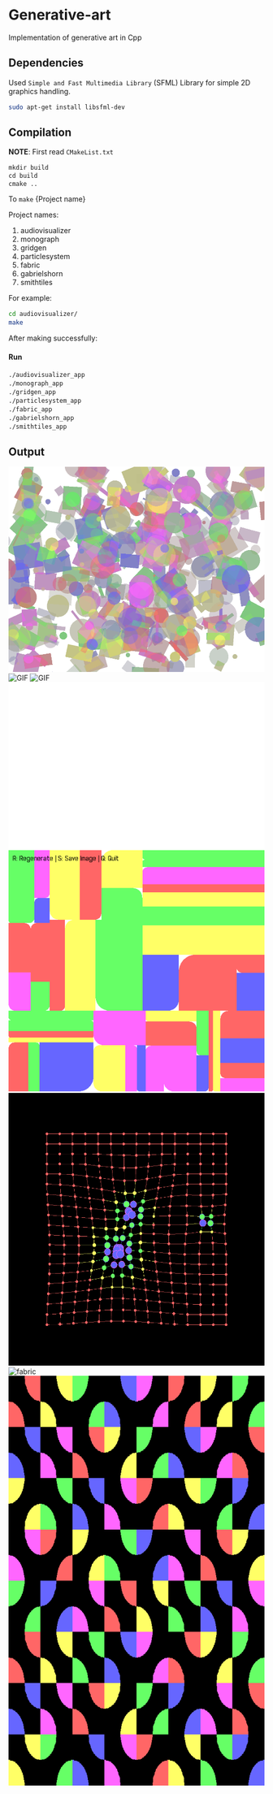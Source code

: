 # Generative-art

Implementation of generative art in Cpp

## Dependencies

Used `Simple and Fast Multimedia Library` (SFML) Library for simple 2D graphics handling.

```bash
sudo apt-get install libsfml-dev
```

## Compilation

**NOTE**: First read `CMakeList.txt`

```
mkdir build
cd build
cmake ..
```

To `make` {Project name}

Project names:

1. audiovisualizer
2. monograph
3. gridgen
4. particlesystem
5. fabric
6. gabrielshorn
7. smithtiles

For example:

```sh
cd audiovisualizer/
make
```

After making successfully:

#### Run

```bash
./audiovisualizer_app
./monograph_app
./gridgen_app
./particlesystem_app
./fabric_app
./gabrielshorn_app
./smithtiles_app
```

## Output

![Vibrant](assets/generated_art.png)
![GIF](assets/animation.gif)
![GIF](assets/animation_1.gif)
![monograph](assets/monograph_output.png)
![gridgen](assets/gridgen_output.png)
![fabric](assets/fabric.gif)
![smith tiles](assets/smithtiles_output.png)
